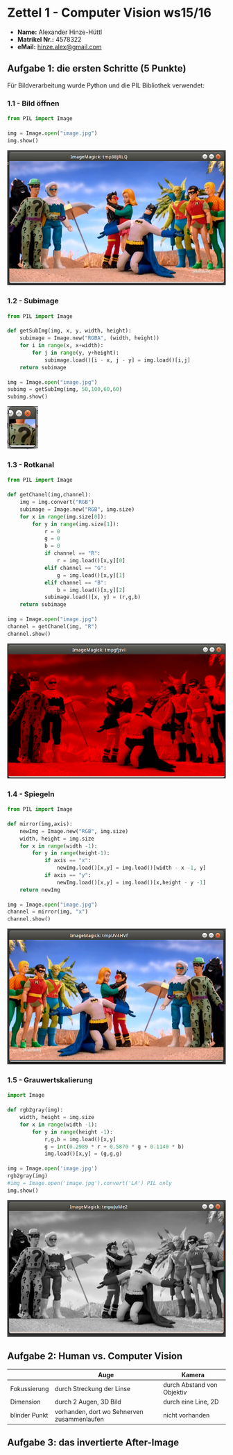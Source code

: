 # Zettel 1 - Computer Vision ws15/16

* __Name:__ Alexander Hinze-Hüttl
* __Matrikel Nr.:__ 4578322
* __eMail:__ hinze.alex@gmail.com

## Aufgabe 1: die ersten Schritte (5 Punkte)
Für Bildverarbeitung wurde Python und die PIL Bibliothek verwendet:
### 1.1 - Bild öffnen
```python
from PIL import Image

img = Image.open("image.jpg")
img.show()
```
![](aufg11.png)

### 1.2 - Subimage
```python
from PIL import Image

def getSubImg(img, x, y, width, height):
	subimage = Image.new("RGBA", (width, height))
	for i in range(x, x+width):
		for j in range(y, y+height):
			subimage.load()[i - x, j - y] = img.load()[i,j]
	return subimage

img = Image.open("image.jpg")
subimg = getSubImg(img, 50,100,60,60)
subimg.show()
```
![](aufg12.png)

### 1.3 - Rotkanal
```python
from PIL import Image

def getChanel(img,channel):
	img = img.convert("RGB")
	subimage = Image.new("RGB", img.size)
	for x in range(img.size[0]):
		for y in range(img.size[1]):
			r = 0
			g = 0
			b = 0
			if channel == "R":
				r = img.load()[x,y][0]
			elif channel == "G":
				g = img.load()[x,y][1]
			elif channel == "B":
				b = img.load()[x,y][2]
			subimage.load()[x, y] = (r,g,b)
	return subimage

img = Image.open("image.jpg")
channel = getChanel(img, "R")
channel.show()
```
![](aufg13.png)

### 1.4 - Spiegeln
```python
from PIL import Image

def mirror(img,axis):
	newImg = Image.new("RGB", img.size)
	width, height = img.size
	for x in range(width -1):
		for y in range(height-1):
			if axis == "x":
				newImg.load()[x,y] = img.load()[width - x -1, y]
			if axis == "y":
				newImg.load()[x,y] = img.load()[x,height - y -1]
	return newImg

img = Image.open("image.jpg")
channel = mirror(img, "x")
channel.show()

```
![](aufg14.png)

### 1.5 - Grauwertskalierung
```python
import Image

def rgb2gray(img):
	width, height = img.size
	for x in range(width -1):
		for y in range(height -1):
			r,g,b = img.load()[x,y]
			g = int(0.2989 * r + 0.5870 * g + 0.1140 * b)
			img.load()[x,y] = (g,g,g)

img = Image.open('image.jpg')
rgb2gray(img)
#img = Image.open('image.jpg').convert('LA') PIL only
img.show()
```
![](aufg15.png)

## Aufgabe 2: Human vs. Computer Vision
|  | Auge | Kamera |
|--|------|--------|
| Fokussierung  | durch Streckung der Linse      |  durch Abstand von Objektiv      |
| Dimension | durch 2 Augen, 3D Bild | durch eine Line, 2D |
| blinder Punkt | vorhanden, dort wo Sehnerven zusammenlaufen | nicht vorhanden |

## Aufgabe 3: das invertierte After-Image
